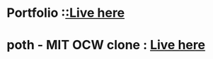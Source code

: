 # Portfolio :<a  href="https://mahmud-ii.github.io/portfolio/" target="_blank">:Live here</a>

# poth - MIT OCW clone : <a  href="https://mahmud-ii.github.io/portfolio/" target="_blank"> Live here</a>
